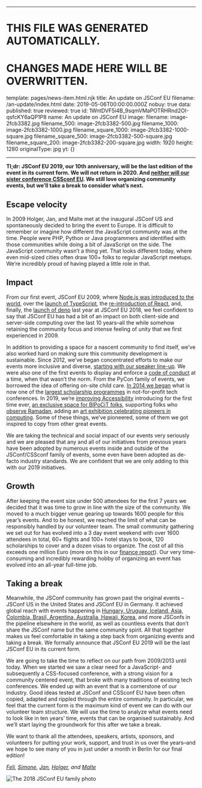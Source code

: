 ----

# THIS FILE WAS GENERATED AUTOMATICALLY.
# CHANGES MADE HERE WILL BE OVERWRITTEN.

template: pages/news-item.html.njk
title: An update on JSConf EU
filename: /an-update/index.html
date: 2019-05-06T00:00:00.000Z
nobuy: true
data:
  published: true
  reviewed: true
  id: 1WntDVF5i4B_9sqmVMaPOTRHRnd2OI-qsfcKY6aQP1P8
  name: An update on JSConf EU
  image:
    filename: image-2fcb3382.jpg
    filename_500: image-2fcb3382-500.jpg
    filename_1000: image-2fcb3382-1000.jpg
    filename_square_1000: image-2fcb3382-1000-square.jpg
    filename_square_500: image-2fcb3382-500-square.jpg
    filename_square_200: image-2fcb3382-200-square.jpg
    width: 1920
    height: 1280
    originalType: jpg
yt: {}

----


**Tl;dr: JSConf EU 2019, our 10th anniversary, will be the last edition of the
event in its current form. We will not return in 2020. And [neither will our
sister conference CSSconf EU](https://2019.cssconf.eu/last-of-type/). We still
love organizing community events, but we’ll take a break to consider what’s
next.**

## Escape velocity

In 2009 Holger, Jan, and Malte met at the inaugural JSConf US and spontaneously
decided to bring the event to Europe. It is difficult to remember or imagine
how different the JavaScript community was at the time. People were PHP, Python
or Java programmers and identified with those communities while doing a bit of
JavaScript on the side. The JavaScript community wasn’t a thing yet. That looks
different today, where even mid-sized cities often draw 100+ folks to regular
JavaScript meetups. We’re incredibly proud of having played a little role in
that.

## Impact

From our first event, JSConf EU 2009, where [Node.js was introduced to the
world](https://www.youtube.com/watch?v=EeYvFl7li9E), over the [launch of
TypeScript](https://www.youtube.com/watch?v=3UTIcQYQ8Rw), the [re-introduction
of React](https://www.youtube.com/watch?v=x7cQ3mrcKaY), and, finally, the
[launch of deno](https://www.youtube.com/watch?v=M3BM9TB-8yA) last year at
JSConf EU 2018, we feel confident to say that JSConf EU has had a bit of an
impact on both client-side and server-side computing over the last 10 years–all
the while somehow retaining the community focus and intense feeling of unity
that we first experienced in 2009. 

In addition to providing a space for a nascent community to find itself, we’ve
also worked hard on making sure this community development is sustainable.
Since 2012, we’ve began concentrated efforts to make our events more inclusive
and diverse, [starting with our speaker
line-up](https://2012.jsconf.eu/2012/09/17/beating-the-odds-how-we-got-25-percent-women-speakers.html).
We were also one of the first events to display and enforce a [code of
conduct](https://2012.jsconf.eu/code-of-conduct.html) at a time, when that
wasn’t the norm. From the PyCon family of events, we borrowed the idea of
offering on-site child care. [In 2014 we
began](https://2014.jsconf.eu/news/2014/09/02/accepting-applications.html) what
is now one of the [largest scholarship
programmes](https://2018.jsconf.eu/news/scholarships-awarded/) in
not-for-profit tech conferences. In 2019, we’re [improving
Accessibility](https://2019.jsconf.eu/accessibility/)  introducing for the
first time ever, [an exclusive space for BIPoCiT
folks](https://2019.jsconf.eu/bipocit-space/), supporting folks who [observe
Ramadan](https://2019.jsconf.eu/ramadan/), adding an [art exhibition
celebrating pioneers in
computing](https://2019.jsconf.eu/news/a-computer-of-one-s-own/). Some of these
things, we’ve pioneered, some of them we got inspired to copy from other great
events.

We are taking the technical and social impact of our events very seriously and
we are pleased that any and all of our initiatives from previous years have
been adopted by numerous events inside and outside of the JSConf/CSSconf family
of events, some even have been adopted as de-facto industry standards. We are
confident that we are only adding to this with our 2019 initiatives.

## Growth

After keeping the event size under 500 attendees for the first 7 years we
decided that it was time to grow in line with the size of the community. We
moved to a much bigger venue gearing up towards 1600 people for this year’s
events. And to be honest, we reached the limit of what can be responsibly
handled by our volunteer team. The small community gathering we set out for has
evolved into a 3 day event weekend with over 1600 attendees in total, 60+
flights and 100+ hotel stays to book, 120 scholarships to cover and a dozen
visas to organize. The cost of all this exceeds one million Euro (more on this
in our [finance
report](https://2019.jsconf.eu/news/the-jsconf-cssconf-eu-finances/)). Our very
time-consuming and incredibly rewarding hobby of organizing an event has
evolved into an all-year full-time job.

## Taking a break

Meanwhile, the JSConf community has grown past the original events – JSConf US
in the United States and JSConf EU in Germany. It achieved global reach with
events happening in [Hungary, Uruguay, Iceland, Asia, Colombia, Brasil,
Argentina, Australia, Hawaii, Korea](https://jsconf.com/), and more JSConfs in
the pipeline elsewhere in the world, as well as countless events that don’t
share the JSConf name but the same community spirit. All that together makes us
feel comfortable in taking a step back from organizing events and taking a
break. We formally announce that JSConf EU 2019 will be the last JSConf EU in
its current form.

We are going to take the time to reflect on our path from 2009/2013 until
today. When we started we saw a clear need for a JavaScript- and subsequently a
CSS-focused conference, with a strong vision for a community centered event,
that broke with many traditions of existing tech conferences. We ended up with
an event that is a cornerstone of our industry. Good ideas tested at JSConf and
CSSconf EU have been often copied, adapted and rippled through the entire
community. In particular, we feel that the current form is the maximum kind of
event we can do with our volunteer team structure. We will use the time to
analyze what events need to look like in ten years’ time, events that can be
organised sustainably. And we’ll start laying the groundwork for this after we
take a break.

We want to thank all the attendees, speakers, artists, sponsors, and volunteers
for putting your work, support, and trust in us over the years–and we hope to
see many of you in just under a month in Berlin for our final edition!

*[Feli](https://twitter.com/kotzendekrabbe),
[Simone](https://twitter.com/haas_simone), [Jan](https://twitter.com/janl),
[Holger](https://twitter.com/hblank), and
[Malte](https://twitter.com/cramforce)*

![The 2018 JSConf EU family
photo](contents:images/cms/image-2fcb3382-1000.jpg)


